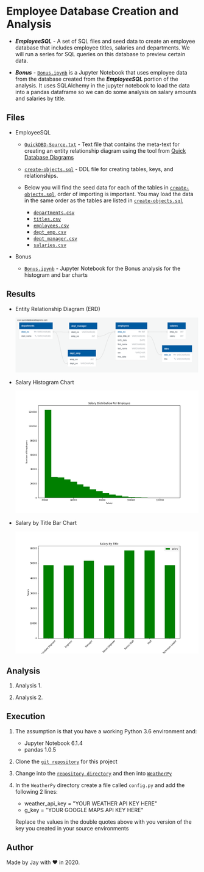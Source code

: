 # Employee Database Creation and Analysis

- **_EmployeeSQL_** - A set of SQL files and seed data to create an employee database that includes employee titles, salaries and departments. We will run a series for SQL queries on this database to preview certain data.

- **_Bonus_** - [`Bonus.ipynb`](Bonus/Bonus.ipynb) is a Jupyter Notebook that uses employee data from the database created from the **_EmployeeSQL_** portion of the analysis. It uses SQLAlchemy in the jupyter notebook to load the data into a pandas dataframe so we can do some analysis on salary amounts and salaries by title.

## Files

- EmployeeSQL

  - [`QuickDBD-Source.txt`](EmployeeSQL/DDL/QuickDBD-Source.txt) - Text file that contains the meta-text for creating an entity relationship diagram using the tool from [Quick Database Diagrams](https://app.quickdatabasediagrams.com/)

  - [`create-objects.sql`](EmployeeSQL/DDL/create-objects.sql) - DDL file for creating tables, keys, and relationships.

  - Below you will find the seed data for each of the tables in [`create-objects.sql`](EmployeeSQL/DDL/create-objects.sql), order of importing is important. You may load the data in the same order as the tables are listed in [`create-objects.sql`](EmployeeSQL/DDL/create-objects.sql)

    - [`departments.csv`](EmployeeSQL/Resources/departments.csv)
    - [`titles.csv`](EmployeeSQL/Resources/titles.csv)
    - [`employees.csv`](EmployeeSQL/Resources/employees.csv)
    - [`dept_emp.csv`](EmployeeSQL/Resources/dept_emp.csv)
    - [`dept_manager.csv`](EmployeeSQL/Resources/dept_manager.csv)
    - [`salaries.csv`](EmployeeSQL/Resources/salaries.csv)

- Bonus

  - [`Bonus.ipynb`](Bonus/Bonus.ipynb) - Jupyter Notebook for the Bonus analysis for the histogram and bar charts

## Results

- Entity Relationship Diagram (ERD)

  ![ERD](EmployeeSQL/Results/QuickDBD-export_ERD.png)

- Salary Histogram Chart

  ![Salary Histogram](Bonus/Results/histogram-salary.png)

- Salary by Title Bar Chart

  ![Salary by Title Bar](Bonus/Results/bar-salary-title.png)

## Analysis

1. Analysis 1.

1. Analysis 2.

## Execution

1. The assumption is that you have a working Python 3.6 environment and:

   - Jupyter Notebook 6.1.4
   - pandas 1.0.5

1. Clone the [`git repository`](https://github.com/jayhjman/sql-challenge) for this project
1. Change into the [`repository directory`](https://github.com/jayhjman/sql-challenge) and then into [`WeatherPy`](WeatherPy/)
1. In the `WeatherPy` directory create a file called `config.py` and add the following 2 lines:

   - weather_api_key = "YOUR WEATHER API KEY HERE"
   - g_key = "YOUR GOOGLE MAPS API KEY HERE"

   Replace the values in the double quotes above with you version of the key you created in your source environments

## Author

Made by Jay with :heart: in 2020.
